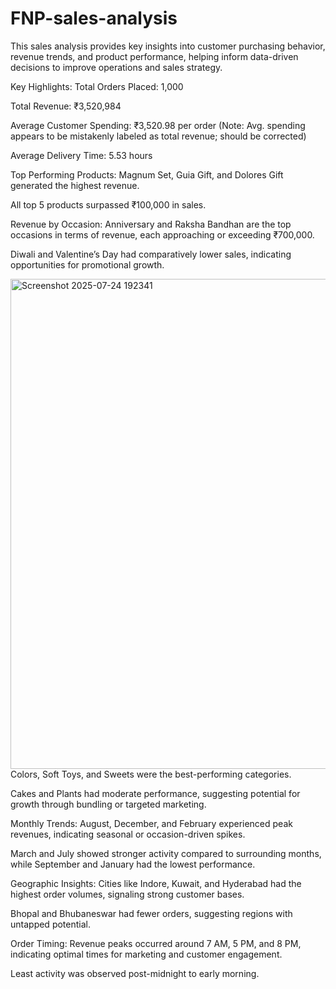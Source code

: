 # FNP-sales-analysis
This sales analysis provides key insights into customer purchasing behavior, revenue trends, and product performance, helping inform data-driven decisions to improve operations and sales strategy.

Key Highlights:
Total Orders Placed: 1,000

Total Revenue: ₹3,520,984

Average Customer Spending: ₹3,520.98 per order (Note: Avg. spending appears to be mistakenly labeled as total revenue; should be corrected)

Average Delivery Time: 5.53 hours


Top Performing Products:
Magnum Set, Guia Gift, and Dolores Gift generated the highest revenue.

All top 5 products surpassed ₹100,000 in sales.

Revenue by Occasion:
Anniversary and Raksha Bandhan are the top occasions in terms of revenue, each approaching or exceeding ₹700,000.

Diwali and Valentine’s Day had comparatively lower sales, indicating opportunities for promotional growth.


<img width="1572" height="784" alt="Screenshot 2025-07-24 192341" src="https://github.com/user-attachments/assets/29c79dc4-bc95-430c-8364-c003a375905b" />Colors, Soft Toys, and Sweets were the best-performing categories.

Cakes and Plants had moderate performance, suggesting potential for growth through bundling or targeted marketing.


Monthly Trends:
August, December, and February experienced peak revenues, indicating seasonal or occasion-driven spikes.

March and July showed stronger activity compared to surrounding months, while September and January had the lowest performance.

Geographic Insights:
Cities like Indore, Kuwait, and Hyderabad had the highest order volumes, signaling strong customer bases.

Bhopal and Bhubaneswar had fewer orders, suggesting regions with untapped potential.

Order Timing:
Revenue peaks occurred around 7 AM, 5 PM, and 8 PM, indicating optimal times for marketing and customer engagement.

Least activity was observed post-midnight to early morning.



